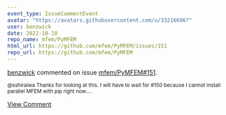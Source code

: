 ```yaml
---
event_type: IssueCommentEvent
avatar: "https://avatars.githubusercontent.com/u/33216696?"
user: benzwick
date: 2022-10-10
repo_name: mfem/PyMFEM
html_url: https://github.com/mfem/PyMFEM/issues/151
repo_url: https://github.com/mfem/PyMFEM
---
```


<a href='https://github.com/benzwick' target='_blank'>benzwick</a> commented on issue <a href='https://github.com/mfem/PyMFEM/issues/151' target='_blank'>mfem/PyMFEM#151</a>.

<small>@sshiraiwa Thanks for looking at this. I will have to wait for #150 because I cannot install parallel MFEM with pip right now....</small>

<a href='https://github.com/mfem/PyMFEM/issues/151' target='_blank'>View Comment</a>